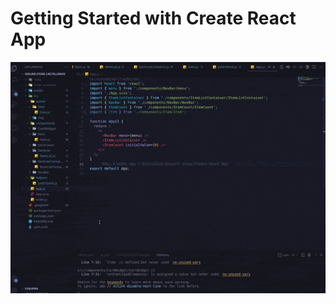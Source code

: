 # Getting Started with Create React App

![logo](https://github.com/davidcastellanos/React-Online-Store/blob/master/src/assets/img/REACT-ENTREGA.gif)
